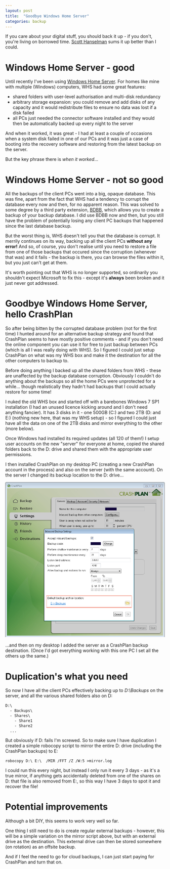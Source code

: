 ```yaml
---
layout: post
title:  "Goodbye Windows Home Server"
categories: backup
---
```

If you care about your digital stuff, you should back it up - if you don't, you're living on borrowed time.
[Scott Hanselman](http://www.hanselman.com/blog/TheComputerBackupRuleOfThree.aspx) sums it up better than I could.
<!--more-->

# Windows Home Server - good
Until recently I've been using [Windows Home Server](https://en.wikipedia.org/wiki/Windows_Home_Server).
For homes like mine with multiple (Windows) computers, WHS had some great features:

- shared folders with user-level authorisation and multi-disk redundancy
- arbitrary storage expansion: you could remove and add disks of any capacity and it would redistribute files to ensure no data was lost if a disk failed
- all PCs just needed the connector software installed and they would then be automatically backed up every night to the server

And when it worked, it was great - I had at least a couple of occasions when a system disk failed in one of our PCs and it was just a case of booting into the recovery software and restoring from the latest backup on the server.

But the key phrase there is _when it worked_...

# Windows Home Server - not so good
All the backups of the client PCs went into a big, opaque database. This was fine, apart from the fact that WHS had a tendency to corrupt the database every now and then, for no apparent reason.
This was solved to some degree by a third party extension, [BDBB](http://www.mediasmartserver.net/wiki/index.php/WHS_BDBB), which allows you to create a backup of your backup database.
I did use BDBB now and then, but you still have the problem of potentially losing any client PC backups that happened since the last database backup.

But the worst thing is, WHS doesn't tell you that the database is corrupt. It merrily continues on its way, backing up all the client PCs **without any error!**
And so, of course, you don't realise until you need to restore a file from one of those backups that occured since the corruption (whenever that was) and it fails - the backup is there, you can browse the files within it, but you just can't get at them.

It's worth pointing out that WHS is no longer supported, so ordinarily you shouldn't expect Microsoft to fix this - except it's **always** been broken and it just never got addressed.

# Goodbye Windows Home Server, hello CrashPlan
So after being bitten by the corrupted database problem (not for the first time) I hunted around for an alternative backup strategy and found that CrashPlan seems to have mostly positive comments - and if you don't need the online component
you can use it for free to just backup between PCs (which is all I was really doing with WHS).
So I figured I could just setup CrashPlan on what was my WHS box and make it the destination for all the other computers to backup to.

Before doing anything I backed up all the shared folders from WHS - these are unaffected by the backup database corruption.
Obviously I couldn't do anything about the backups so all the home PCs were unprotected for a while... though realistically they hadn't had backups that I could actually restore for some time!

I nuked the old WHS box and started off with a barebones Windows 7 SP1 installation (I had an unused licence kicking around and I don't need anything fancier).
It has 3 disks in it - one 500GB (C:) and two 2TB (D: and E:) (nothing new here, that was my WHS setup) - so I figured I could just have all the data on one of the 2TB disks and mirror everything to the other (more below).

Once Windows had installed its required updates (all 120 of them!) I setup user accounts on the new "server" for everyone at home,
copied the shared folders back to the D: drive and shared them with the appropriate user permissions.

I then installed CrashPlan on my desktop PC (creating a new CrashPlan account in the process) and also on the server (with the same account).
On the server I changed its backup location to the D: drive...

![Crashplan server backup location](/images/crashplan_server_backup_location.png "Crashplan server backup location")

...and then on my desktop I added the server as a CrashPlan backup destination.
(Once I'd got everything working with this one PC I set all the others up the same.)

# Duplication's what you need
So now I have all the client PCs effectively backing up to _D:\Backups_ on the server, and all the various shared folders also on D:

```
D:\
  - Backups\
  - Shares\
    - Share1
    - Share2
  ...
```

But obviously if D: fails I'm screwed.
So to make sure I have duplication I created a simple robocopy script to mirror the entire D: drive (including the CrashPlan backups) to E:

```
robocopy D:\ E:\  /MIR /FFT /Z /W:5 >mirror.log
```

I could run this every night, but instead I only run it every 3 days - as it's a true mirror,
if anything gets accidentally deleted from one of the shares on D: that file is also removed from E:, so this way I have 3 days to spot it and recover the file!

# Potential improvements
Although a bit DIY, this seems to work very well so far.

One thing I still need to do is create regular external backups - however, this will be a simple variation on the mirror script above, but with an external drive as the destination.
This external drive can then be stored somewhere (on rotation) as an offsite backup.

And if I feel the need to go for cloud backups, I can just start paying for CrashPlan and turn that on.
